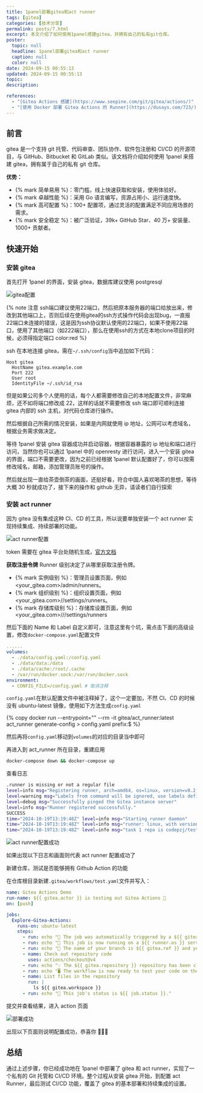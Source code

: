 ```yaml
---
title: 1panel部署gitea和act runner
tags: [gitea]
categories: [技术分享]
permalink: posts/7.html
excerpt: 本文介绍了如何使用1panel搭建gitea，并拥有自己的私有git仓库。
poster:
  topic: null
  headline: 1panel部署gitea和act runner
  caption: null
  color: null
date: 2024-09-15 00:55:13
updated: 2024-09-15 00:55:13
topic:
description:

references:
  - "[Gitea Actions 搭建](https://www.seepine.com/git/gitea/actions/)"
  - "[使用 Docker 部署 Gitea Actions 的 Runner](https://dusays.com/723/)"
---
```


## 前言

gitea 是一个支持 git 托管、代码审查、团队协作、软件包注册和 CI/CD 的开源项目，与 GitHub、Bitbucket 和 GitLab 类似。该文档将介绍如何使用 1panel 来搭建 gitea，拥有属于自己的私有 git 仓库。

**优势：**

- {% mark 简单易用 %}：零门槛，线上快速获取和安装，使用体验好。
- {% mark 卓越性能 %}：采用 Go 语言编写，资源占用小、运行速度快。
- {% mark 高可配置 %}：100+ 配置项，通过灵活的配置满足不同应用场景的需求。
- {% mark 安全稳定 %}：被⼴泛验证，39k+ GitHub Star、40 万+ 安装量、1000+ 贡献者。

## 快速开始

### 安装 gitea

首先打开 1panel 的界面，安装 gitea，数据库建议使用 postgresql

![gitea配置](https://image.codepzj.cn/image/202410191304803.png)

{% note 注意
ssh端口建议使用22端口，然后把原本服务器的端口给放出来，修改到其他端口上，否则后续在使用gitea的ssh方式操作代码会出现bug，一直报22端口未连接的错误，这是因为ssh协议默认使用的22端口，如果不使用22端口，使用了其他端口（如222端口），那么在使用ssh的方式在本地clone项目的时候，必须得指定端口
color:red %}

ssh 在本地连接 gitea，需在`~/.ssh/config`当中追加如下代码：

```config
Host gitea
  HostName gitea.example.com
  Port 222
  User root
  IdentityFile ~/.ssh/id_rsa
```

但是如果公司多个人使用的话，每个人都需要修改自己的本地配置文件，非常麻烦，还不如将端口修改成 22，这样的话就不需要修改 ssh 端口即可顺利连接 gitea 内部的 ssh 主机，对代码仓库进行操作。

然后根据自己所需的情况安装，如果是内网就使用 ip 地址，公网可以考虑域名，根据业务需求做决定。

等待 1panel 安装 gitea 容器成功并启动容器，根据容器暴露的 ip 地址和端口进行访问，当然你也可以通过 1panel 中的 openresty 进行访问，进入一个安装 gitea 的界面，端口不需要更改，因为之前已经根据 1panel 默认配置好了，你可以按需修改域名，邮箱，添加管理员账号的操作。

然后就出现一直给茶壶倒茶的画面，还挺好看，符合中国人喜欢喝茶的思想，等待大概 30 秒就成功了，接下来的操作和 github 无异，请读者们自行探索

### 安装 act runner

因为 gitea 没有集成这种 CI、CD 的工具，所以说要单独安装一个 act runner 实现持续集成、持续部署的功能。

![act runner配置](https://image.codepzj.cn/image/202410191955469.png)

token 需要在 gitea 平台处随机生成，[官方文档](https://docs.gitea.com/zh-cn/1.20/usage/actions/act-runner)

**获取注册令牌**
Runner 级别决定了从哪里获取注册令牌。

- {% mark 实例级别 %}：管理员设置页面，例如 <your_gitea.com>/admin/runners。
- {% mark 组织级别 %}：组织设置页面，例如 <your_gitea.com>/<org>/settings/runners。
- {% mark 存储库级别 %}：存储库设置页面，例如 <your_gitea.com>/<owner>/<repo>/settings/runners

然后下面的 Name 和 Label 自定义即可，注意这里有个坑，需点击下面的高级设置，修改`docker-compose.yaml`配置文件

```yaml
......
volumes:
  - ./data/config.yaml:/config.yaml
  - ./data/data:/data
  - ./data/cache:/root/.cache
  - /var/run/docker.sock:/var/run/docker.sock
environment:
  - CONFIG_FILE=/config.yaml # 取消注释
```

`config.yaml`在默认配置文件中被注释掉了，这个一定要加，不然 CI、CD 的时候没有 ubuntu-latest 镜像，使用如下方法生成`config.yaml`

{% copy docker run --entrypoint="" --rm -it gitea/act_runner:latest act_runner generate-config > config.yaml prefix:$ %}

然后再将`config.yaml`移动到`volumes`的对应的目录当中即可

再进入到 act_runner 所在目录，重建应用

```bash
docker-compose down && docker-compose up
```

查看日志

```bash
.runner is missing or not a regular file
level=info msg="Registering runner, arch=amd64, os=linux, version=v0.2.11."
level=warning msg="Labels from command will be ignored, use labels defined in config file."
level=debug msg="Successfully pinged the Gitea instance server"
level=info msg="Runner registered successfully."
SUCCESS
time="2024-10-19T13:19:48Z" level=info msg="Starting runner daemon"
time="2024-10-19T13:19:48Z" level=info msg="runner: linux, with version: v0.2.11, with labels: [ubuntu-latest ubuntu-22.04 ubuntu-20.04], declare successfully"
time="2024-10-19T13:19:48Z" level=info msg="task 1 repo is codepzj/test https://github.com https://repository.codepzj.cn"
```

![act runner配置成功](https://image.codepzj.cn/image/202410192123724.png)

如果出现以下日志和画面则代表 act runner 配置成功了

新建仓库，测试是否能够拥有 Github Action 的功能

在仓库根目录新建`.gitea/workflows/test.yaml`文件并写入：

```yaml
name: Gitea Actions Demo
run-name: ${{ gitea.actor }} is testing out Gitea Actions 🚀
on: [push]

jobs:
  Explore-Gitea-Actions:
    runs-on: ubuntu-latest
    steps:
      - run: echo "🎉 The job was automatically triggered by a ${{ gitea.event_name }} event."
      - run: echo "🐧 This job is now running on a ${{ runner.os }} server hosted by Gitea!"
      - run: echo "🔎 The name of your branch is ${{ gitea.ref }} and your repository is ${{ gitea.repository }}."
      - name: Check out repository code
        uses: actions/checkout@v4
      - run: echo "💡 The ${{ gitea.repository }} repository has been cloned to the runner."
      - run: echo "🖥️ The workflow is now ready to test your code on the runner."
      - name: List files in the repository
        run: |
          ls ${{ gitea.workspace }}
      - run: echo "🍏 This job's status is ${{ job.status }}."
```

提交并查看结果，进入 action 页面

![部署成功](https://image.codepzj.cn/image/202410192124253.png)

出现以下页面则说明配置成功，恭喜你 🎉🎉🎉

## 总结

通过上述步骤，你已经成功地在 1panel 中部署了 gitea 和 act runner，实现了一个私有的 Git 托管和 CI/CD 环境。整个过程从安装 gitea 开始，到配置 act Runner，最后测试 CI/CD 功能，覆盖了 gitea 的基本部署和持续集成的设置。
